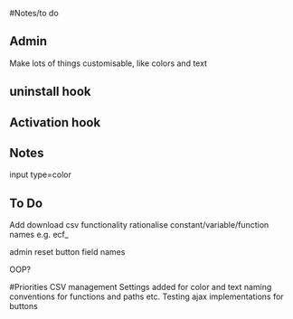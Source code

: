 #Notes/to do

## Admin
Make lots of things customisable, like colors and text

## uninstall hook

## Activation hook

## Notes
input type=color

## To Do
Add download csv functionality
rationalise constant/variable/function names e.g. ecf_

admin reset button field names

OOP?

#Priorities
CSV management
Settings added for color and text
naming conventions for functions and paths etc.
Testing
ajax implementations for buttons
